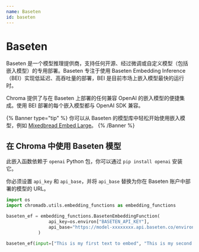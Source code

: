```yaml
---
name: Baseten
id: baseten
---
```


# Baseten

Baseten 是一个模型推理提供商，支持任何开源、经过微调或自定义模型（包括嵌入模型）的专用部署。Baseten 专注于使用 Baseten Embedding Inference（BEI）实现低延迟、高吞吐量的部署，BEI 是目前市场上嵌入模型最快的运行时。

Chroma 提供了与在 Baseten 上部署的任何兼容 OpenAI 的嵌入模型的便捷集成。使用 BEI 部署的每个嵌入模型都与 OpenAI SDK 兼容。

{% Banner type="tip" %}
你可以从 Baseten 的模型库中轻松开始使用嵌入模型，例如 [Mixedbread Embed Large](https://www.baseten.co/library/mixedbread-embed-large-v1/)。
{% /Banner %}

## 在 Chroma 中使用 Baseten 模型

此嵌入函数依赖于 `openai` Python 包，你可以通过 `pip install openai` 安装它。

你必须设置 `api_key` 和 `api_base`，并将 `api_base` 替换为你在 Baseten 账户中部署的模型的 URL。

```python
import os
import chromadb.utils.embedding_functions as embedding_functions

baseten_ef = embedding_functions.BasetenEmbeddingFunction(
                api_key=os.environ["BASETEN_API_KEY"],
                api_base="https://model-xxxxxxxx.api.baseten.co/environments/production/sync/v1",
            )

baseten_ef(input=["This is my first text to embed", "This is my second document"])
```